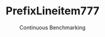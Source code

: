 ---
layout: docu
title: PrefixLineitem777
subtitle: Continuous Benchmarking
selected: Prefix_Tpch
expanded: Benchmarking
benchmark: /individual_results/PrefixLineitem777.html
---